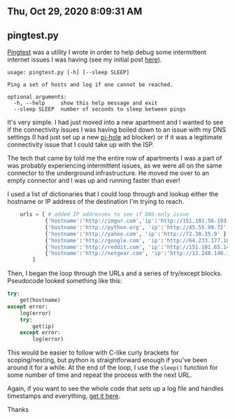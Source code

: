 Thu, Oct 29, 2020  8:09:31 AM
----

## pingtest.py 

[Pingtest](https://github.com/jomccr/pingtest) was a utility I wrote in order to help debug some intermittent internet issues I was having (see my initial post [here](https://jomccr.github.io/posts/code/pingtest_pt1.html)).

```
usage: pingtest.py [-h] [--sleep SLEEP]

Ping a set of hosts and log if one cannot be reached.

optional arguments:
  -h, --help     show this help message and exit
  --sleep SLEEP  number of seconds to sleep between pings
```

It's very simple. I had just moved into a new apartment and I wanted to see if the connectivity issues I was having boiled down to an issue with my DNS settings (I had just set up a new [pi-hole](https://pi-hole.net/) ad blocker) or if it was a legitimate connectivity issue that I could take up with the ISP. 

The tech that came by told me the entire row of apartments I was a part of was probably experiencing intermittent issues, as we were all on the same connector to the underground infrastructure. He moved me over to an empty connector and I was up and running faster than ever!

I used a list of dictionaries that I could loop through and lookup either the hostname or IP address of the destination I'm trying to reach. 

```python
    urls = [ # added IP addresses to see if DNS-only issue
            {'hostname':'http://imgur.com','ip':'http://151.101.56.193' },
            {'hostname':'http://python.org', 'ip':'http://45.55.99.72' },
            {'hostname':'http://yahoo.com', 'ip':'http://72.30.35.9' },
            {'hostname':'http://google.com', 'ip':'http://64.233.177.102'} ,
            {'hostname':'http://reddit.com', 'ip':'http://151.101.65.140' },
            {'hostname':'http://netgear.com', 'ip':'http://13.248.140.194' },
        ]
```

Then, I began the loop through the URLs and a series of try/except blocks. Pseudocode looked something like this: 

```python
try: 
    get(hostname) 
except error: 
    log(error)
    try: 
        get(ip)
    except error: 
        log(error) 
```

This would be easier to follow with C-like curly brackets for scoping/nesting, but python is straightforward enough if you've been around it for a while. At the end of the loop, I use the `sleep()` function for some number of time and repeat the process with the next URL. 

Again, if you want to see the whole code that sets up a log file and handles timestamps and everything, [get it here](https://github.com/jomccr/pingtest).

Thanks

